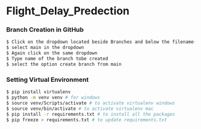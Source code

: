 # Flight_Delay_Predection

### Branch Creation in GitHub 

```bash
$ Click on the dropdown located beside Branches and below the filename(Flight_Delay_Predection)
$ select main in the dropdown
$ Again click on the same dropdown
$ Type name of the branch tobe created
$ select the option create branch from main
```

### Setting Virtual Environment

```bash
$ pip install virtualenv
$ python -m venv venv # for windows
$ source venv/Scripts/activate # to activate virtualenv windows
$ source venv/bin/activate # to activate virtualenv mac
$ pip install -r requirements.txt # to install all the packages
$ pip freeze > requirements.txt # to update requirements.txt
```
